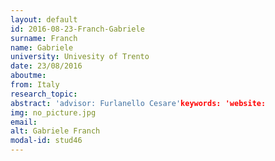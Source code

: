 ```yaml
---
layout: default 
id: 2016-08-23-Franch-Gabriele
surname: Franch
name: Gabriele
university: Univesity of Trento
date: 23/08/2016
aboutme: 
from: Italy
research_topic: 
abstract: 'advisor: Furlanello Cesare'keywords: 'website: 
img: no_picture.jpg
email: 
alt: Gabriele Franch
modal-id: stud46
---
```

